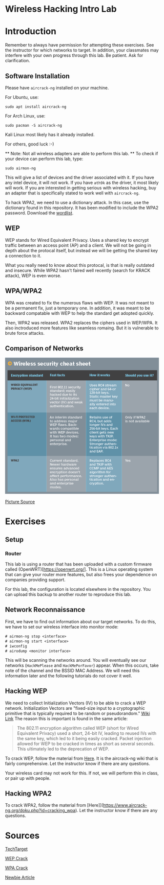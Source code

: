 # Wireless Hacking Intro Lab 

# Introduction #
Remember to always have permission for attempting these exercises. See the instructor for which networks to target. In addition, your classmates may interfere with your own progress through this lab. Be patient. Ask for clarification.

## Software Installation ##
Please have `aircrack-ng` installed on your machine. 

For Ubuntu, use:
```
sudo apt install aircrack-ng
```

For Arch Linux, use:
```
sudo pacman -S aircrack-ng
```

Kali Linux most likely has it already installed.

For others, good luck :-) 

** Note: Not all wireless adapters are able to perform this lab. **
To check if your device can perform this lab, type:
```
sudo airmon-ng
```

This will give a list of devices and the driver associated with it. If you have any intel device, it will not work. If you have `ath9k` as the driver, it most likely will work. If you are interested in getting serious with wireless hacking, buy an adapter that is specifically stated to work well with `aircrack-ng`.

To hack WPA2, we need to use a dictionary attack. In this case, use the dictionary found in this repository. It has been modified to include the WPA2 password. Download the [wordlist](./wordlist.txt).

## WEP ##
WEP stands for Wired Equivalent Privacy. Uses a shared key to encrypt traffic between an access point (AP) and a client. We will not be going in depth about the protocal itself, but instead we will be getting the shared key a connection to it.

What you really need to know about this protocal, is that is really outdated and insecure. While WPA2 hasn't faired well recently (search for KRACK attack), WEP is even worse. 

## WPA/WPA2 ##

WPA was created to fix the numerous flaws with WEP. It was not meant to be a permanent fix, just a temporary one. In addition, it was meant to be backward compatable with WEP to help the standard get adopted quickly.

Then, WPA2 was released. WPA2 replaces the ciphers used in WEP/WPA. It also inctroduced more features like seamless romaing. But it is vulnerable to brute force attacks.


## Comparison of Networks ##
![Chart](wirelesssec_chart.PNG)

[Picture Source](https://searchnetworking.techtarget.com/feature/Wireless-encryption-basics-Understanding-WEP-WPA-and-WPA2)

# Exercises #

## Setup ## 
### Router ###

This lab is using a router that has been uploaded with a custom firmware called (OpenWRT)[https://openwrt.org/]. This is a Linux operating system that can give your router more features, but also frees your dependence on companies providing support. 

For this lab, the configuration is located elsewhere in the repository. You can upload this backup to another router to reproduce this lab. 

## Network Reconnaissance ##

First, we have to find out information about our target networks. To do this, we have to set our wireless interface into monitor mode:

```
# airmon-ng stop <interface>
# airmon-ng start <interface>
# iwconfig
# airodump <monitor interface>
```

This will be scanning the networks around. You will eventually see our networks (`HackMePlease` and `HackMePorFavor`) appear. When this occurs, take note of the channel and the BSSID MAC Address. We will need this information later and the following tutorials do not cover it well.

## Hacking WEP ## 

We need to collect Initialization Vectors (IV) to be able to crack a WEP network. Initialization Vectors are "fixed-size input to a cryptographic primitive that is typically required to be random or pseudorandom." [Wiki Link](https://en.wikipedia.org/wiki/Initialization_vector) The reason this is important is found in the same article:

> The 802.11 encryption algorithm called WEP (short for Wired Equivalent Privacy) used a short, 24-bit IV, leading to reused IVs with the same key, which led to it being easily cracked. Packet injection allowed for WEP to be cracked in times as short as several seconds. This ultimately led to the deprecation of WEP.

To crack WEP, follow the material from [Here](https://www.aircrack-ng.org/doku.php?id=simple_wep_crack). It is the aircrack-ng wiki that is fairly comprehensive. Let the instructor know if there are any questions.

Your wireless card may not work for this. If not, we will perform this in class, or pair up with people.


## Hacking WPA2 ##

To crack WPA2, follow the material from [Here]](https://www.aircrack-ng.org/doku.php?id=cracking_wpa). Let the instructor know if there are any questions.

# Sources #
[TechTarget](https://searchnetworking.techtarget.com/feature/Wireless-encryption-basics-Understanding-WEP-WPA-and-WPA2)

[WEP Crack](https://www.aircrack-ng.org/doku.php?id=simple_wep_crack)

[WPA Crack](https://www.aircrack-ng.org/doku.php?id=cracking_wpa)

[Newbie Article](https://www.aircrack-ng.org/doku.php?id=newbie_guide)